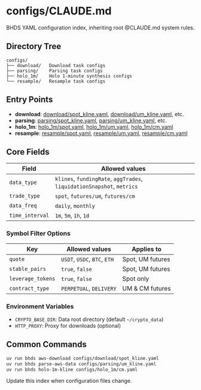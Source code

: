 # configs/CLAUDE.md

BHDS YAML configuration index, inheriting root @CLAUDE.md system rules.

## Directory Tree

```
configs/
├── download/   Download task configs
├── parsing/    Parsing task configs
├── holo_1m/    Holo 1-minute synthesis configs
└── resample/   Resample task configs
```

## Entry Points

- **download**: [download/spot_kline.yaml](download/spot_kline.yaml), [download/um_kline.yaml](download/um_kline.yaml), etc.
- **parsing**: [parsing/spot_kline.yaml](parsing/spot_kline.yaml), [parsing/um_kline.yaml](parsing/um_kline.yaml), etc.
- **holo_1m**: [holo_1m/spot.yaml](holo_1m/spot.yaml), [holo_1m/um.yaml](holo_1m/um.yaml), [holo_1m/cm.yaml](holo_1m/cm.yaml)
- **resample**: [resample/spot.yaml](resample/spot.yaml), [resample/um.yaml](resample/um.yaml), [resample/cm.yaml](resample/cm.yaml)

## Core Fields

| Field | Allowed values |
| --- | --- |
| `data_type` | `klines`, `fundingRate`, `aggTrades`, `liquidationSnapshot`, `metrics` |
| `trade_type` | `spot`, `futures/um`, `futures/cm` |
| `data_freq` | `daily`, `monthly` |
| `time_interval` | `1m`, `5m`, `1h`, `1d` |

### Symbol Filter Options

| Key | Allowed values | Applies to |
| --- | --- | --- |
| `quote` | `USDT`, `USDC`, `BTC`, `ETH` | Spot, UM futures |
| `stable_pairs` | `true`, `false` | Spot, UM futures |
| `leverage_tokens` | `true`, `false` | Spot only |
| `contract_type` | `PERPETUAL`, `DELIVERY` | UM & CM futures |

### Environment Variables

- `CRYPTO_BASE_DIR`: Data root directory (default `~/crypto_data`)
- `HTTP_PROXY`: Proxy for downloads (optional)

## Common Commands

```bash
uv run bhds aws-download configs/download/spot_kline.yaml
uv run bhds parse-aws-data configs/parsing/um_kline.yaml
uv run bhds holo-1m-kline configs/holo_1m/cm.yaml
```

Update this index when configuration files change.


